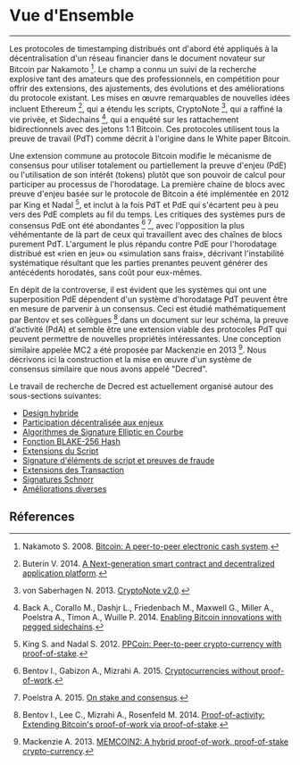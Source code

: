# **<i class="fa fa-info-circle"></i> Vue d'Ensemble**

---

Les protocoles de timestamping distribués ont d'abord été appliqués à la décentralisation d'un réseau financier dans le document novateur sur Bitcoin par Nakamoto [^1]. Le champ a connu un suivi de la recherche explosive tant des amateurs que des professionnels, en compétition pour offrir des extensions, des ajustements, des évolutions et des améliorations du protocole existant. Les mises en œuvre remarquables de nouvelles idées incluent Ethereum [^2], qui a étendu les scripts, CryptoNote [^3], qui a raffiné la vie privée, et Sidechains [^4], qui a enquêté sur les rattachement bidirectionnels avec des jetons 1:1 Bitcoin. Ces protocoles utilisent tous la preuve de travail (PdT) comme décrit à l'origine dans le White paper Bitcoin.

Une extension commune au protocole Bitcoin modifie le mécanisme de consensus pour utiliser totalement ou partiellement la preuve d'enjeu (PdE) ou l'utilisation de son intérêt (tokens) plutôt que son pouvoir de calcul pour participer au processus de l'horodatage. La première chaine de blocs avec preuve d'enjeu basée sur le protocole de Bitcoin a été implémentée en 2012 par King et Nadal [^5], et inclut à la fois PdT et PdE qui s'écartent peu à peu vers des PdE complets au fil du temps. Les critiques des systèmes purs de consensus PdE ont été abondantes [^6] [^7], avec l'opposition la plus véhémentante de là part de ceux qui travaillent avec des chaînes de blocs purement PdT. L'argument le plus répandu contre PdE pour l'horodatage distribué est «rien en jeu» ou «simulation sans frais», décrivant l'instabilité systématique résultant que les parties prenantes peuvent générer des antécédents horodatés, sans coût pour eux-mêmes.

En dépit de la controverse, il est évident que les systèmes qui ont une superposition PdE dépendent d'un système d'horodatage PdT peuvent être en mesure de parvenir à un consensus. Ceci est étudié mathématiquement par Bentov et ses collègues [^8] dans un document sur leur schéma, la preuve d'activité (PdA) et semble être une extension viable des protocoles PdT qui peuvent permettre de nouvelles propriétés intéressantes. Une conception similaire appelée MC2 a été proposée par Mackenzie en 2013 [^9]. Nous décrivons ici la construction et la mise en œuvre d'un système de consensus similaire que nous avons appelé "Decred".

Le travail de recherche de Decred est actuellement organisé autour des sous-sections suivantes:

* [Design hybride](hybrid-design.md)
* [Participation décentralisée aux enjeux](decentralized-stake-pooling.md)
* [Algorithmes de Signature Elliptic en Courbe](elliptic-curve-signature-algorithms.md)
* [Fonction BLAKE-256 Hash](blake-256-hash-function.md)
* [Extensions du Script](script-extensions.md)
* [Signature d'éléments de script et preuves de fraude](signature-script-isolation-and-fraud-proofs.md)
* [Extensions des Transaction](transaction-extensions.md)
* [Signatures Schnorr](schnorr-signatures.md)
* [Améliorations diverses](miscellaneous-improvements.md)

## **<i class="fa fa-book"></i> Réferences**

[^1]: Nakamoto S. 2008. [Bitcoin: A peer-to-peer electronic cash system](https://decred.org/research/nakamoto2008.pdf).
[^2]: Buterin V. 2014. [A Next-generation smart contract and decentralized application platform](https://decred.org/research/buterin2014.pdf).
[^3]: von Saberhagen N. 2013. [CryptoNote v2.0](https://decred.org/research/saberhagen2013.pdf).
[^4]: Back A., Corallo M., Dashjr L., Friedenbach M., Maxwell G., Miller A., Poelstra A., Timon A., Wuille P. 2014. [Enabling Bitcoin innovations with pegged sidechains](https://decred.org/research/back2014.pdf).
[^5]: King S. and Nadal S. 2012. [PPCoin: Peer-to-peer crypto-currency with proof-of-stake](https://decred.org/research/king2012.pdf).
[^6]: Bentov I., Gabizon A., Mizrahi A. 2015. [Cryptocurrencies without proof-of-work](https://decred.org/research/bentov2015.pdf).
[^7]: Poelstra A. 2015. [On stake and consensus](https://decred.org/research/poelstra2015.pdf).
[^8]: Bentov I., Lee C., Mizrahi A., Rosenfeld M. 2014. [Proof-of-activity: Extending Bitcoin's proof-of-work via proof-of-stake](https://decred.org/research/bentov2014.pdf).
[^9]: Mackenzie A. 2013. [MEMCOIN2: A hybrid proof-of-work, proof-of-stake crypto-currency](https://decred.org/research/mackenzie2013.pdf).